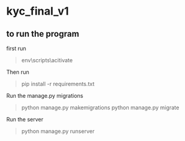 # kyc_final_v1

## to run the program

first run
> env\scripts\acitivate

Then run
> pip install -r requirements.txt

Run the manage.py migrations
> python manage.py makemigrations
> python manage.py migrate

Run the server
> python manage.py runserver